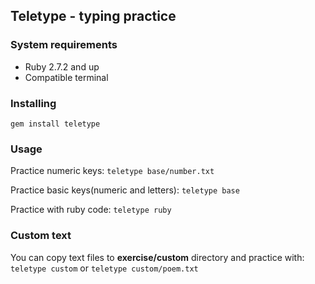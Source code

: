 ## Teletype - typing practice

### System requirements

- Ruby 2.7.2 and up
- Compatible terminal

### Installing

`gem install teletype`

### Usage

Practice numeric keys:
`teletype base/number.txt`

Practice basic keys(numeric and letters):
`teletype base`

Practice with ruby code:
`teletype ruby`

### Custom text

You can copy text files to **exercise/custom** directory and practice with:
`teletype custom` or `teletype custom/poem.txt`
